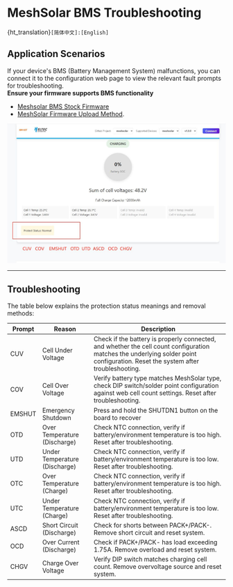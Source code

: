 # MeshSolar BMS Troubleshooting

{ht_translation}`[简体中文]:[English]`

## Application Scenarios  
If your device's BMS (Battery Management System) malfunctions, you can connect it to the configuration web page to view the relevant fault prompts for troubleshooting.<br>
**Ensure your firmware supports BMS functionality**   
- [Meshsolar BMS Stock Firmware](https://resource.heltec.cn/download/MeshSolar/firmware/bms) 
- [MeshSolar Firmware Upload Method](https://docs.heltec.org/en/node/meshsolar/quick_start.html#firmware-upload).  

![](img/02.jpg)

------------------------------------------
## Troubleshooting
The table below explains the protection status meanings and removal methods:

| Prompt | Reason | Description |
|--------|--------|-------------|
| CUV | Cell Under Voltage | Check if the battery is properly connected, and whether the cell count configuration matches the underlying solder point configuration. Reset the system after troubleshooting. |
| COV | Cell Over Voltage | Verify battery type matches MeshSolar type, check DIP switch/solder point configuration against web cell count settings. Reset after troubleshooting. |
| EMSHUT | Emergency Shutdown | Press and hold the SHUTDN1 button on the board to recover |
| OTD | Over Temperature (Discharge) | Check NTC connection, verify if battery/environment temperature is too high. Reset after troubleshooting. |
| UTD | Under Temperature (Discharge) | Check NTC connection, verify if battery/environment temperature is too low. Reset after troubleshooting. |
| OTC | Over Temperature (Charge) | Check NTC connection, verify if battery/environment temperature is too high. Reset after troubleshooting. |
| UTC | Under Temperature (Charge) | Check NTC connection, verify if battery/environment temperature is too low. Reset after troubleshooting. |
| ASCD | Short Circuit (Discharge) | Check for shorts between PACK+/PACK-. Remove short circuit and reset system. |
| OCD | Over Current (Discharge) | Check if PACK+/PACK- has load exceeding 1.75A. Remove overload and reset system. |
| CHGV | Charge Over Voltage | Verify DIP switch matches charging cell count. Remove overvoltage source and reset system. |